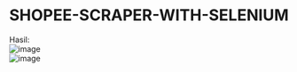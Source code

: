 # SHOPEE-SCRAPER-WITH-SELENIUM

Hasil:\
![image](https://user-images.githubusercontent.com/95538168/204112763-b24defae-d073-46c0-be60-aa40a632f40f.png)
\
![image](https://user-images.githubusercontent.com/95538168/199487214-93fd3675-e734-4e63-9201-211f0a30f607.png)
